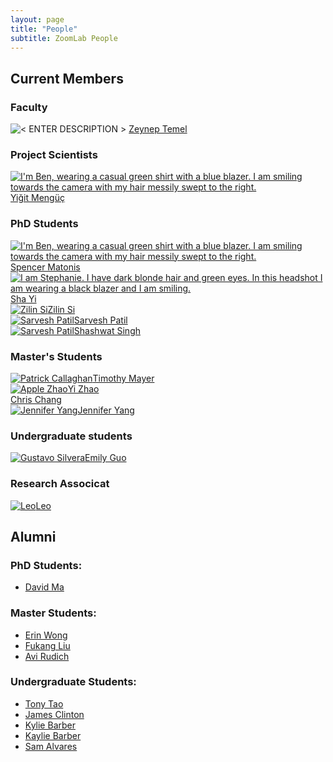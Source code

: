 ```yaml
---
layout: page
title: "People"
subtitle: ZoomLab People
---
```


## Current Members

### Faculty

<div class="container-fluid">
	<div class="row">
		<div class="col-md-4 text-center">
			<img class="img-responsive img-circle" src="/assets/img/headshots/Zeynep.png" alt="< ENTER DESCRIPTION >" />
			<a href="https://www.ri.cmu.edu/ri-faculty/zeynep-temel/">Zeynep Temel</a>
		</div>
	</div>
</div>

### Project Scientists

<div class="container-fluid">
<div class="row">
  <div class="col-md-3 text-center">
    <a href="https://www.linkedin.com/in/yi%C4%9Fit-meng%C3%BC%C3%A7-b88031160/">
    <img class="img-responsive img-circle" src="/assets/img/headshots/Yigit.jpeg" alt="I'm Ben, wearing a casual green shirt with a blue blazer. I am smiling towards the camera with my hair messily swept to the right." />
    Yiğit Mengüç</a>
  </div>
</div>
</div>
<!-- Commented out so easier to reinflate later
### Postdoctoral Scholars
<div class="container-fluid">
	<div class="row">
<div class="col-md-3 text-center">
	<a href="https://www.tescafitzgerald.com/">
	<img class="img-responsive img-circle" src="/img/members/tesca.jpg" alt="I am Tesca. I have short, red hair that sticks up, and I am wearing a black blazer." />
	Tesca Fitzgerald</a>
</div>
</div>
</div> -->

<!-- ### Postdoctoral Scholars
<div class="container-fluid">
	<div class="row">
		<div class="col-md-3 text-center">
			<img class="img-responsive img-circle" src="/img/members/suresh.jpg" alt="I am Suresh. In this headshot I’m wearing a green casual shirt and a dark blue blazer. I’m smiling at the camera" />
			<a href="https://jskumaar.github.io">Suresh Kumaar Jayaraman</a>
		</div>
	</div>
</div> -->

### PhD Students

<div class="container-fluid">
	<div class="row">
		<div class="col-md-3 text-center">
			<a href="http://ri.cmu.edu/ri-people/benjamin-newman/">
			<img class="img-responsive img-circle" src="/assets/img/headshots/Spencer.jpeg" alt="I'm Ben, wearing a casual green shirt with a blue blazer. I am smiling towards the camera with my hair messily swept to the right." />
			Spencer Matonis</a>
		</div>
		<div class="col-md-3 text-center">
			<a href="https://www.ri.cmu.edu/ri-people/yisha-sha-yi/">
			<img class="img-responsive img-circle" src="/assets/img/headshots/Yisha.png" alt="I am Stephanie. I have dark blonde hair and green eyes. In this headshot I am wearing a black blazer and I am smiling." />Sha Yi</a>
		</div>
		<div class="col-md-3 text-center">
			<a href="https://symikelee.github.io/"><img class="img-responsive img-circle" src="/assets/img/headshots/Zilin.png" alt="Zilin Si" />Zilin Si</a>
		</div>
		<div class="col-md-3 text-center">
			<a href="https://servo97.github.io/"><img class="img-responsive img-circle" src="/assets/img/headshots/Sarvesh.jpg" alt="Sarvesh Patil" />Sarvesh Patil</a>
		</div>
		<div class="col-md-3 text-center">
			<a href="https://www.linkedin.com/in/shashwat-1singh/"><img class="img-responsive img-circle" src="/assets/img/headshots/Shashwat.jpg" alt="Sarvesh Patil" />Shashwat Singh</a>
		</div>
	</div>
</div>

### Master's Students

<div class="container-fluid">
<div class="row">

<div class="col-md-3 text-center">
	<a href="https://peej1818.github.io/"><img class="img-responsive img-circle" src="/assets/img/headshots/Tim.jpeg" alt="Patrick Callaghan" />Timothy Mayer</a>
</div>
<div class="col-md-3 text-center">
	<a href="http://pranaygupta36.github.io/"><img class="img-responsive img-circle" src="/assets/img/headshots/Apple.jpeg" alt="Apple Zhao" />Yi Zhao</a>
</div>
<div class="col-md-3 text-center">
	<a href="https://www.linkedin.com/in/anastasiia-runova"><img class="img-responsive img-circle" src="/assets/img/headshots/Chris.jpeg" alt="" />Chris Chang</a>
</div>
<div class="col-md-3 text-center">
	<a href="http://pranaygupta36.github.io/"><img class="img-responsive img-circle" src="/assets/img/headshots/Jennifer.jpeg" alt="Jennifer Yang" />Jennifer Yang</a>
</div>

</div>
</div>

### Undergraduate students

<div class="container-fluid">
<div class="row">
<div class="col-md-3 text-center">
	<a href="http://andrew.cmu.edu/user/gsilvera"><img class="img-responsive img-circle" src="/assets/img/headshots/Emily.jpeg" alt="Gustavo Silvera" />Emily Guo</a>
</div>

</div>
</div>

### Research Associcat

<div class="container-fluid">
<div class="row">
<div class="col-md-3 text-center">
	<a href="#"><img class="img-responsive img-circle" src="/assets/img/headshots/Leo.png" alt="Leo" />Leo</a>
</div>

</div>
</div>

## Alumni

### PhD Students:
- [David Ma](http://www.edayaxin.com/)

### Master Students:
- [Erin Wong](https://www.linkedin.com/in/erinwong/)
- [Fukang Liu](https://fukangl.github.io/)
- [Avi Rudich](https://www.linkedin.com/in/avi-rudich/)

### Undergraduate Students:
- [Tony Tao](https://www.linkedin.com/in/tony-long-tao/)
- [James Clinton](https://www.linkedin.com/in/james-clinton1/)
- [Kylie Barber](https://www.linkedin.com/in/kylie-marie-barber/)
- [Kaylie Barber](https://www.linkedin.com/in/kaylie-alexandra-barber/)
- [Sam Alvares](https://www.linkedin.com/in/sam-alvares-178314172/)
<!-- ### Visiting Researchers: -->
<!-- ### Collaborators -->
